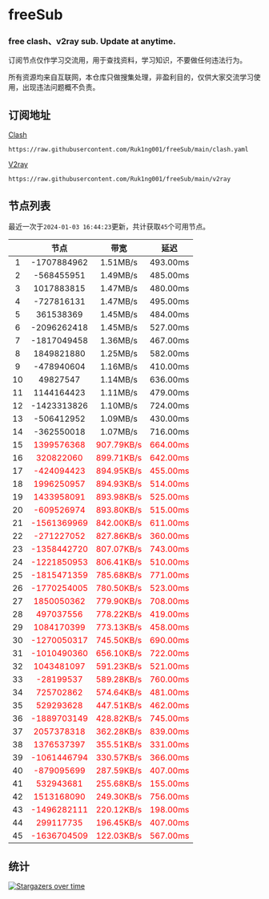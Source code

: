 # freeSub
### free clash、v2ray sub. Update at anytime.

订阅节点仅作学习交流用，用于查找资料，学习知识，不要做任何违法行为。

所有资源均来自互联网，本仓库只做搜集处理，非盈利目的，仅供大家交流学习使用，出现违法问题概不负责。

## 订阅地址
[Clash](https://raw.githubusercontent.com/Ruk1ng001/freeSub/main/clash.yaml)
```
https://raw.githubusercontent.com/Ruk1ng001/freeSub/main/clash.yaml
```
[V2ray](https://raw.githubusercontent.com/Ruk1ng001/freeSub/main/v2ray)
```
https://raw.githubusercontent.com/Ruk1ng001/freeSub/main/v2ray
```

## 节点列表

最近一次于`2024-01-03 16:44:23`更新，共计获取`45`个可用节点。

|  | 节点 | 带宽 | 延迟 |
|:-:|:--:|:--:|:--:|
 | 1 | -1707884962 | 1.51MB/s | 493.00ms |
 | 2 | -568455951 | 1.49MB/s | 485.00ms |
 | 3 | 1017883815 | 1.47MB/s | 480.00ms |
 | 4 | -727816131 | 1.47MB/s | 495.00ms |
 | 5 | 361538369 | 1.45MB/s | 484.00ms |
 | 6 | -2096262418 | 1.45MB/s | 527.00ms |
 | 7 | -1817049458 | 1.36MB/s | 467.00ms |
 | 8 | 1849821880 | 1.25MB/s | 582.00ms |
 | 9 | -478940604 | 1.16MB/s | 410.00ms |
 | 10 | 49827547 | 1.14MB/s | 636.00ms |
 | 11 | 1144164423 | 1.11MB/s | 479.00ms |
 | 12 | -1423313826 | 1.10MB/s | 724.00ms |
 | 13 | -506412952 | 1.09MB/s | 430.00ms |
 | 14 | -362550018 | 1.07MB/s | 716.00ms |
 | 15 | <font color=red>1399576368</font> | <font color=red>907.79KB/s</font> | <font color=red>664.00ms</font> |
 | 16 | <font color=red>320822060</font> | <font color=red>899.71KB/s</font> | <font color=red>642.00ms</font> |
 | 17 | <font color=red>-424094423</font> | <font color=red>894.95KB/s</font> | <font color=red>455.00ms</font> |
 | 18 | <font color=red>1996250957</font> | <font color=red>894.93KB/s</font> | <font color=red>514.00ms</font> |
 | 19 | <font color=red>1433958091</font> | <font color=red>893.98KB/s</font> | <font color=red>525.00ms</font> |
 | 20 | <font color=red>-609526974</font> | <font color=red>893.80KB/s</font> | <font color=red>515.00ms</font> |
 | 21 | <font color=red>-1561369969</font> | <font color=red>842.00KB/s</font> | <font color=red>611.00ms</font> |
 | 22 | <font color=red>-271227052</font> | <font color=red>827.86KB/s</font> | <font color=red>360.00ms</font> |
 | 23 | <font color=red>-1358442720</font> | <font color=red>807.07KB/s</font> | <font color=red>743.00ms</font> |
 | 24 | <font color=red>-1221850953</font> | <font color=red>806.41KB/s</font> | <font color=red>510.00ms</font> |
 | 25 | <font color=red>-1815471359</font> | <font color=red>785.68KB/s</font> | <font color=red>771.00ms</font> |
 | 26 | <font color=red>-1770254005</font> | <font color=red>780.50KB/s</font> | <font color=red>523.00ms</font> |
 | 27 | <font color=red>1850050362</font> | <font color=red>779.90KB/s</font> | <font color=red>708.00ms</font> |
 | 28 | <font color=red>497037556</font> | <font color=red>778.22KB/s</font> | <font color=red>419.00ms</font> |
 | 29 | <font color=red>1084170399</font> | <font color=red>773.13KB/s</font> | <font color=red>458.00ms</font> |
 | 30 | <font color=red>-1270050317</font> | <font color=red>745.50KB/s</font> | <font color=red>690.00ms</font> |
 | 31 | <font color=red>-1010490360</font> | <font color=red>656.10KB/s</font> | <font color=red>722.00ms</font> |
 | 32 | <font color=red>1043481097</font> | <font color=red>591.23KB/s</font> | <font color=red>521.00ms</font> |
 | 33 | <font color=red>-28199537</font> | <font color=red>589.28KB/s</font> | <font color=red>760.00ms</font> |
 | 34 | <font color=red>725702862</font> | <font color=red>574.64KB/s</font> | <font color=red>481.00ms</font> |
 | 35 | <font color=red>529293628</font> | <font color=red>447.51KB/s</font> | <font color=red>462.00ms</font> |
 | 36 | <font color=red>-1889703149</font> | <font color=red>428.82KB/s</font> | <font color=red>745.00ms</font> |
 | 37 | <font color=red>2057378318</font> | <font color=red>362.28KB/s</font> | <font color=red>839.00ms</font> |
 | 38 | <font color=red>1376537397</font> | <font color=red>355.51KB/s</font> | <font color=red>331.00ms</font> |
 | 39 | <font color=red>-1061446794</font> | <font color=red>330.57KB/s</font> | <font color=red>366.00ms</font> |
 | 40 | <font color=red>-879095699</font> | <font color=red>287.59KB/s</font> | <font color=red>407.00ms</font> |
 | 41 | <font color=red>532943681</font> | <font color=red>255.68KB/s</font> | <font color=red>155.00ms</font> |
 | 42 | <font color=red>1513168090</font> | <font color=red>249.30KB/s</font> | <font color=red>756.00ms</font> |
 | 43 | <font color=red>-1496282111</font> | <font color=red>220.12KB/s</font> | <font color=red>198.00ms</font> |
 | 44 | <font color=red>299117735</font> | <font color=red>196.45KB/s</font> | <font color=red>407.00ms</font> |
 | 45 | <font color=red>-1636704509</font> | <font color=red>122.03KB/s</font> | <font color=red>567.00ms</font> |


## 统计

[![Stargazers over time](https://starchart.cc/Ruk1ng001/freeSub.svg)](https://starchart.cc/Ruk1ng001/freeSub)